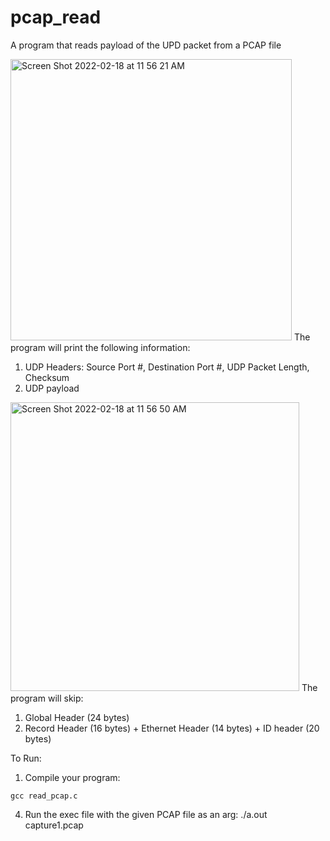 # pcap_read
A program that reads payload of the UPD packet from a PCAP file

<img width="450" alt="Screen Shot 2022-02-18 at 11 56 21 AM" src="https://user-images.githubusercontent.com/24204239/154641618-11dac2d7-0eb4-479d-9c45-e925ec3c97e5.png">
The program will print the following information:

1. UDP Headers: Source Port #, Destination Port #, UDP Packet Length, Checksum
2. UDP payload

<img width="462" alt="Screen Shot 2022-02-18 at 11 56 50 AM" src="https://user-images.githubusercontent.com/24204239/154641719-b19525a6-9541-4838-a70f-90366690a62c.png">
The program will skip:

1. Global Header (24 bytes)
3. Record Header (16 bytes) + Ethernet Header (14 bytes) + ID header (20 bytes)

To Run:

1. Compile your program: 
```
gcc read_pcap.c
```
4. Run the exec file with the given PCAP file as an arg: ./a.out capture1.pcap
